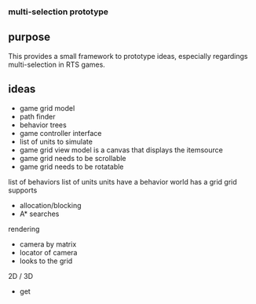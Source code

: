 ﻿### multi-selection prototype ###

## purpose

This provides a small framework to prototype ideas, especially regardings multi-selection in RTS games.

## ideas

- game grid model
- path finder
- behavior trees
- game controller interface
- list of units to simulate
- game grid view model is a canvas that displays the itemsource
- game grid needs to be scrollable
- game grid needs to be rotatable


list of behaviors
list of units
units have a behavior
world has a grid
grid supports
- allocation/blocking
- A* searches

rendering
- camera by matrix
- locator of camera
- looks to the grid

2D / 3D
- get 